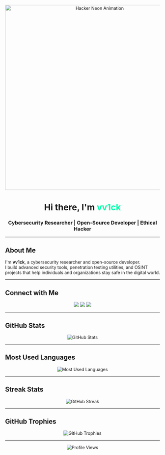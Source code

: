 <!-- Header with Neon Hacker GIF -->
<p align="center">
  <img src="https://i.gifer.com/7UkH.gif" width="600" alt="Hacker Neon Animation"/>
</p>

<h1 align="center">Hi there, I'm <span style="color:#00FFAA;">vv1ck</span></h1>
<h3 align="center">Cybersecurity Researcher | Open-Source Developer | Ethical Hacker</h3>

---

## About Me
I'm **vv1ck**, a cybersecurity researcher and open-source developer.  
I build advanced security tools, penetration testing utilities, and OSINT projects that help individuals and organizations stay safe in the digital world.

---

## Connect with Me
<p align="center">
  <a href="https://instagram.com/221298" target="_blank"><img src="https://img.shields.io/badge/Instagram-E4405F?style=for-the-badge&logo=instagram&logoColor=white"/></a>
  <a href="https://t.me/jjnn14" target="_blank"><img src="https://img.shields.io/badge/Telegram-2CA5E0?style=for-the-badge&logo=telegram&logoColor=white"/></a>
  <a href="https://t.me/vv3ck" target="_blank"><img src="https://img.shields.io/badge/Telegram%20Channel-0088cc?style=for-the-badge&logo=telegram&logoColor=white"/></a>
</p>

---

## GitHub Stats
<p align="center">
  <img src="https://github-readme-stats.vercel.app/api?username=vv1ck&show_icons=true&theme=tokyonight&hide_border=true&count_private=true" alt="GitHub Stats"/>
</p>

---

## Most Used Languages
<p align="center">
  <img src="https://github-readme-stats.vercel.app/api/top-langs/?username=vv1ck&layout=compact&theme=tokyonight&hide_border=true" alt="Most Used Languages"/>
</p>

---

## Streak Stats
<p align="center">
  <img src="https://streak-stats.demolab.com?user=vv1ck&theme=tokyonight&hide_border=true" alt="GitHub Streak"/>
</p>

---

## GitHub Trophies
<p align="center">
  <img src="https://github-profile-trophy.vercel.app/?username=vv1ck&theme=tokyonight&no-frame=true&no-bg=true&margin-w=10&margin-h=10&v=1" alt="GitHub Trophies"/>
</p>

---

<p align="center">
  <img src="https://komarev.com/ghpvc/?username=vv1ck&label=Profile%20Views&color=0e75b6&style=flat" alt="Profile Views"/>
</p>
